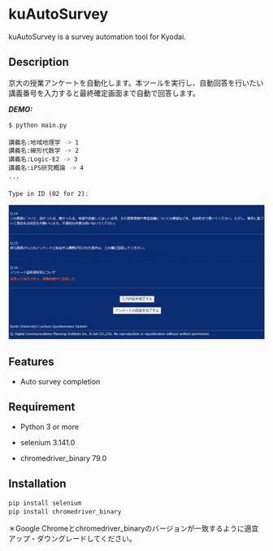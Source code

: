 # kuAutoSurvey

kuAutoSurvey is a survey automation tool for Kyodai.

## Description

京大の授業アンケートを自動化します。本ツールを実行し、自動回答を行いたい講義番号を入力すると最終確定画面まで自動で回答します。

***DEMO:***
```bash
$ python main.py

講義名:地域地理学 -> 1
講義名:線形代数学 -> 2
講義名:Logic-E2 -> 3
講義名:iPS研究概論 -> 4
...

Type in ID (02 for 2): 

```
![Demo](/img/submit.png)

## Features

- Auto survey completion


## Requirement

- Python 3 or more


- selenium 3.141.0
- chromedriver_binary 79.0


## Installation

```bash
pip install selenium
pip install chromedriver_binary
```

＊Google Chromeとchromedriver_binaryのバージョンが一致するように適宜アップ・ダウングレードしてください。



